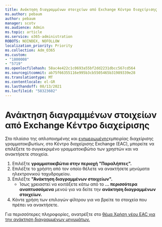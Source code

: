 ```yaml
---
title: Ανάκτηση διαγραμμένων στοιχείων από Exchange Κέντρο διαχείρισης
ms.author: pebaum
author: pebaum
manager: scotv
ms.audience: Admin
ms.topic: article
ms.service: o365-administration
ROBOTS: NOINDEX, NOFOLLOW
localization_priority: Priority
ms.collection: Adm_O365
ms.custom:
- "1800008"
- "5719"
ms.openlocfilehash: 58ac4e422c1c0693a55bf2dd2231dbcc567cd564
ms.sourcegitcommit: ab75f66355116e995b3cb5505465b31989339e28
ms.translationtype: MT
ms.contentlocale: el-GR
ms.lasthandoff: 08/13/2021
ms.locfileid: "58323602"
---
```

# <a name="recover-deleted-items-from-exchange-admin-center"></a>Ανάκτηση διαγραμμένων στοιχείων από Exchange Κέντρο διαχείρισης

Στο πλαίσιο της απλοποιημένης και [ενημερωμένης](https://admin.exchange.microsoft.com/#/mailboxes)εμπειρίας διαχείρισης γραμματοκιβωτίων, στο Κέντρο διαχείρισης Exchange (EAC), μπορείτε να επιλέξετε το συγκεκριμένο γραμματοκιβώτιο των χρηστών και να ανακτήσετε στοιχεία.

1. Επιλέξτε **γραμματοκιβώτια στην περιοχή** **"Παραλήπτες".**
2. Επιλέξτε το χρήστη από τον οποίο θέλετε να ανακτήσετε μηνύματα ηλεκτρονικού ταχυδρομείου.
3. Επιλέξτε **"Ανάκτηση διαγραμμένων στοιχείων".**
    - Ίσως χρειαστεί να κοιτάξετε κάτω από το **... περισσότερα αναπτυσσόμενα** μενού για να δείτε την **ανάκτηση διαγραμμένων στοιχείων.**
4. Κάντε χρήση των επιλογών φίλτρου για να βρείτε τα στοιχεία που πρέπει να ανακτήσετε.

Για περισσότερες πληροφορίες, ανατρέξτε στο [θέμα Χρήση νέου EAC για την ανάκτηση διαγραμμένων μηνυμάτων.](https://docs.microsoft.com/exchange/recipients-in-exchange-online/manage-user-mailboxes/recover-deleted-messages#use-new-eac-for-recovering-deleted-messages)
